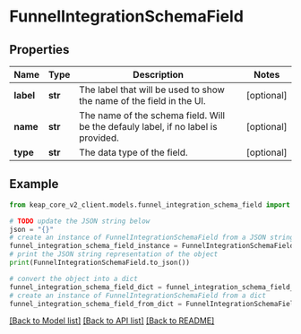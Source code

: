# FunnelIntegrationSchemaField


## Properties

Name | Type | Description | Notes
------------ | ------------- | ------------- | -------------
**label** | **str** | The label that will be used to show the name of the field in the UI. | [optional] 
**name** | **str** | The name of the schema field. Will be the defauly label, if no label is provided. | [optional] 
**type** | **str** | The data type of the field. | [optional] 

## Example

```python
from keap_core_v2_client.models.funnel_integration_schema_field import FunnelIntegrationSchemaField

# TODO update the JSON string below
json = "{}"
# create an instance of FunnelIntegrationSchemaField from a JSON string
funnel_integration_schema_field_instance = FunnelIntegrationSchemaField.from_json(json)
# print the JSON string representation of the object
print(FunnelIntegrationSchemaField.to_json())

# convert the object into a dict
funnel_integration_schema_field_dict = funnel_integration_schema_field_instance.to_dict()
# create an instance of FunnelIntegrationSchemaField from a dict
funnel_integration_schema_field_from_dict = FunnelIntegrationSchemaField.from_dict(funnel_integration_schema_field_dict)
```
[[Back to Model list]](../README.md#documentation-for-models) [[Back to API list]](../README.md#documentation-for-api-endpoints) [[Back to README]](../README.md)



